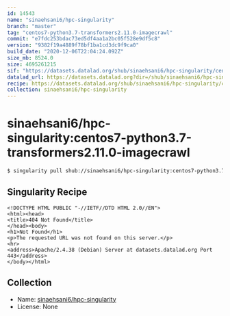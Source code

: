 ```yaml
---
id: 14543
name: "sinaehsani6/hpc-singularity"
branch: "master"
tag: "centos7-python3.7-transformers2.11.0-imagecrawl"
commit: "e7fdc253bdac73ed5df4aa1a2bc05f528e9df5c8"
version: "9382f19a4889f78bf1ba1cd3dc9f9ca0"
build_date: "2020-12-06T22:04:24.092Z"
size_mb: 8524.0
size: 4695261215
sif: "https://datasets.datalad.org/shub/sinaehsani6/hpc-singularity/centos7-python3.7-transformers2.11.0-imagecrawl/2020-12-06-e7fdc253-9382f19a/9382f19a4889f78bf1ba1cd3dc9f9ca0.sif"
datalad_url: https://datasets.datalad.org?dir=/shub/sinaehsani6/hpc-singularity/centos7-python3.7-transformers2.11.0-imagecrawl/2020-12-06-e7fdc253-9382f19a/
recipe: https://datasets.datalad.org/shub/sinaehsani6/hpc-singularity/centos7-python3.7-transformers2.11.0-imagecrawl/2020-12-06-e7fdc253-9382f19a/Singularity
collection: sinaehsani6/hpc-singularity
---
```


# sinaehsani6/hpc-singularity:centos7-python3.7-transformers2.11.0-imagecrawl

```bash
$ singularity pull shub://sinaehsani6/hpc-singularity:centos7-python3.7-transformers2.11.0-imagecrawl
```

## Singularity Recipe

```singularity
<!DOCTYPE HTML PUBLIC "-//IETF//DTD HTML 2.0//EN">
<html><head>
<title>404 Not Found</title>
</head><body>
<h1>Not Found</h1>
<p>The requested URL was not found on this server.</p>
<hr>
<address>Apache/2.4.38 (Debian) Server at datasets.datalad.org Port 443</address>
</body></html>
```

## Collection

 - Name: [sinaehsani6/hpc-singularity](https://github.com/sinaehsani6/hpc-singularity)
 - License: None

